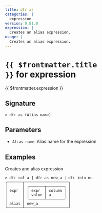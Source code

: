 ```yaml
---
title: dfr as
categories: |
  expression
version: 0.81.0
expression: |
  Creates an alias expression.
usage: |
  Creates an alias expression.
---
```


# <code>{{ $frontmatter.title }}</code> for expression

<div class='command-title'>{{ $frontmatter.expression }}</div>

## Signature

```> dfr as (Alias name)```

## Parameters

 -  `Alias name`: Alias name for the expression

## Examples

Creates and alias expression
```shell
> dfr col a | dfr as new_a | dfr into-nu
╭───────┬────────────────────╮
│       │ ╭───────┬────────╮ │
│ expr  │ │ expr  │ column │ │
│       │ │ value │ a      │ │
│       │ ╰───────┴────────╯ │
│ alias │ new_a              │
╰───────┴────────────────────╯
```
